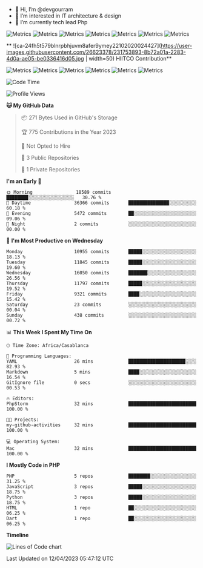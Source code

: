 - 👋 Hi, I’m @devgourram
- 👀 I’m interested in IT architecture & design
- 🌱 I’m currently tech lead Php

<!---
devgourram/devgourram is a ✨ special ✨ repository because its `README.md` (this file) appears on your GitHub profile.
You can click the Preview link to take a look at your changes.
--->
![Metrics](/header.svg)
![Metrics](/metrics_acti_comm.svg)
![Metrics](/metric_iso_calender.svg)
![Metrics](/metric_issue_pr_lang.svg)
![Metrics](/metric_metadata.svg)
![Metrics](/metric_repositories.svg)
![Metrics](/metric_lines_history.svg)


** ![ca-24fh5t579blnrpbhjuvm8afer9ymey22102020024427](https://user-images.githubusercontent.com/26623378/231753893-8b72a01a-2283-4d0a-ae05-be0336416d05.jpg | width=50)
HIITCO Contribution**

![Metrics](/hiitco/header.svg)
![Metrics](/hiitco/metrics_acti_comm.svg)
![Metrics](/hiitco/metric_iso_calender.svg)
![Metrics](/hiitco/metric_issue_pr_lang.svg)
![Metrics](/hiitco/metric_metadata.svg)
![Metrics](/hiitco/metric_repositories.svg)

<!--START_SECTION:waka-->
![Code Time](http://img.shields.io/badge/Code%20Time-32%20mins-blue)

![Profile Views](http://img.shields.io/badge/Profile%20Views-213-blue)

**🐱 My GitHub Data**

> 📦 271 Bytes Used in GitHub's Storage
>
> 🏆 775 Contributions in the Year 2023
>
> 🚫 Not Opted to Hire
>
> 📜 3 Public Repositories
>
> 🔑 1 Private Repositories
>
**I'm an Early 🐤**

```text
🌞 Morning                18589 commits       ████████░░░░░░░░░░░░░░░░░   30.76 % 
🌆 Daytime                36366 commits       ███████████████░░░░░░░░░░   60.18 % 
🌃 Evening                5472 commits        ██░░░░░░░░░░░░░░░░░░░░░░░   09.06 % 
🌙 Night                  2 commits           ░░░░░░░░░░░░░░░░░░░░░░░░░   00.00 % 
```
📅 **I'm Most Productive on Wednesday**

```text
Monday                   10955 commits       █████░░░░░░░░░░░░░░░░░░░░   18.13 % 
Tuesday                  11845 commits       █████░░░░░░░░░░░░░░░░░░░░   19.60 % 
Wednesday                16050 commits       ███████░░░░░░░░░░░░░░░░░░   26.56 % 
Thursday                 11797 commits       █████░░░░░░░░░░░░░░░░░░░░   19.52 % 
Friday                   9321 commits        ████░░░░░░░░░░░░░░░░░░░░░   15.42 % 
Saturday                 23 commits          ░░░░░░░░░░░░░░░░░░░░░░░░░   00.04 % 
Sunday                   438 commits         ░░░░░░░░░░░░░░░░░░░░░░░░░   00.72 % 
```


📊 **This Week I Spent My Time On**

```text
🕑︎ Time Zone: Africa/Casablanca

💬 Programming Languages: 
YAML                     26 mins             █████████████████████░░░░   82.93 % 
Markdown                 5 mins              ████░░░░░░░░░░░░░░░░░░░░░   16.54 % 
GitIgnore file           0 secs              ░░░░░░░░░░░░░░░░░░░░░░░░░   00.53 % 

🔥 Editors: 
PhpStorm                 32 mins             █████████████████████████   100.00 % 

🐱‍💻 Projects: 
my-github-activities     32 mins             █████████████████████████   100.00 % 

💻 Operating System: 
Mac                      32 mins             █████████████████████████   100.00 % 
```

**I Mostly Code in PHP**

```text
PHP                      5 repos             ████████░░░░░░░░░░░░░░░░░   31.25 % 
JavaScript               3 repos             █████░░░░░░░░░░░░░░░░░░░░   18.75 % 
Python                   3 repos             █████░░░░░░░░░░░░░░░░░░░░   18.75 % 
HTML                     1 repo              ██░░░░░░░░░░░░░░░░░░░░░░░   06.25 % 
Dart                     1 repo              ██░░░░░░░░░░░░░░░░░░░░░░░   06.25 % 
```



**Timeline**

![Lines of Code chart](assets/bar_graph.png)


Last Updated on 12/04/2023 05:47:12 UTC
<!--END_SECTION:waka-->
